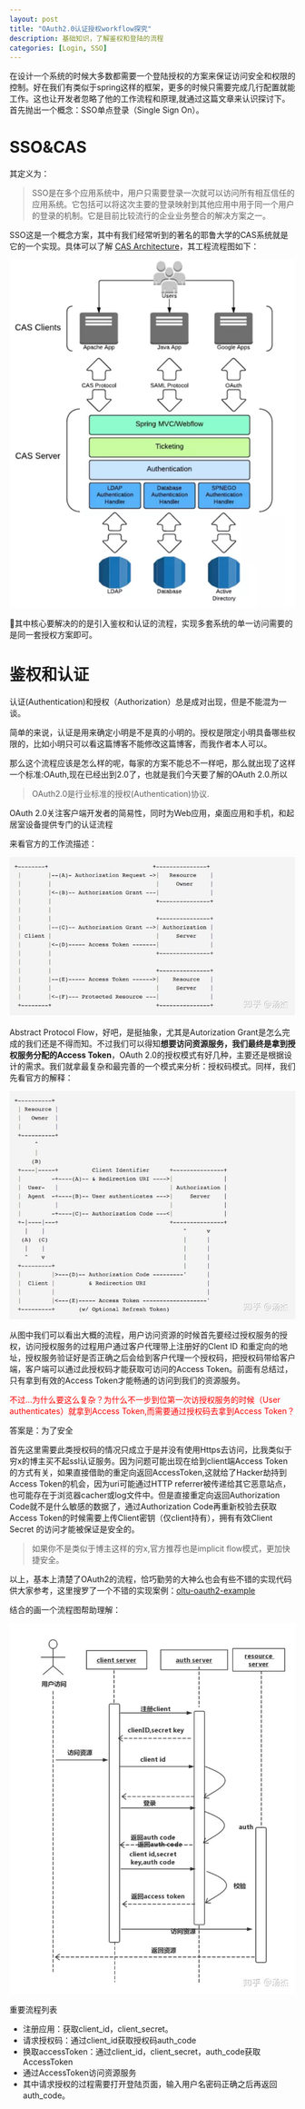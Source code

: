 ```yaml
---
layout: post
title: "OAuth2.0认证授权workflow探究"
description: 基础知识，了解鉴权和登陆的流程
categories: [Login, SSO]
---
```


在设计一个系统的时候大多数都需要一个登陆授权的方案来保证访问安全和权限的控制。好在我们有类似于spring这样的框架，更多的时候只需要完成几行配置就能工作。这也让开发者忽略了他的工作流程和原理,就通过这篇文章来认识探讨下。首先抛出一个概念：SSO单点登录（Single Sign On）。


<h1>SSO&CAS</h1>
其定义为：

>SSO是在多个应用系统中，用户只需要登录一次就可以访问所有相互信任的应用系统。它包括可以将这次主要的登录映射到其他应用中用于同一个用户的登录的机制。它是目前比较流行的企业业务整合的解决方案之一。

SSO这是一个概念方案，其中有我们经常听到的著名的耶鲁大学的CAS系统就是它的一个实现。具体可以了解 [CAS Architecture](https://link.zhihu.com/?target=https%3A//apereo.github.io/cas/4.2.x/planning/Architecture.html)，其工程流程图如下：

![avatar](/assets/images/cas/cas.jpeg)

其中核心要解决的的是引入鉴权和认证的流程，实现多套系统的单一访问需要的是同一套授权方案即可。

<h1>鉴权和认证</h1>

认证(Authentication)和授权（Authorization）总是成对出现，但是不能混为一谈。


简单的来说，认证是用来确定小明是不是真的小明的。授权是限定小明具备哪些权限的，比如小明只可以看这篇博客不能修改这篇博客，而我作者本人可以。

那么这个流程应该是怎么样的呢，每家的方案不能总不一样吧，那么就出现了这样一个标准:OAuth,现在已经出到2.0了，也就是我们今天要了解的OAuth 2.0.所以

> OAuth2.0是行业标准的授权(Authentication)协议.

OAuth 2.0关注客户端开发者的简易性，同时为Web应用，桌面应用和手机，和起居室设备提供专门的认证流程

来看官方的工作流描述：

![](/assets/images/cas/official_flow.jpg)

Abstract Protocol Flow，好吧，是挺抽象，尤其是Autorization Grant是怎么完成的我们还是不得而知。不过我们可以得知<b>想要访问资源服务，我们最终是拿到授权服务分配的Access Token</b>，OAuth 2.0的授权模式有好几种，主要还是根据设计的需求。我们就拿最复杂和最完善的一个模式来分析：授权码模式。同样，我们先看官方的解释：

![](/assets/images/cas/access_code.jpg)

从图中我们可以看出大概的流程，用户访问资源的时候首先要经过授权服务的授权，访问授权服务的过程用户通过客户代理带上注册好的Clent ID 和重定向的地址，授权服务验证好是否正确之后会给到客户代理一个授权码，把授权码带给客户端，客户端可以通过此授权码才能获取可访问的Access Token。前面有总结过，只有拿到有效的Access Token才能畅通的访问到我们的资源服务。

<font color='red'> 不过...为什么要这么复杂？为什么不一步到位第一次访授权服务的时候（User authenticates）就拿到Access Token,而需要通过授权码去拿到Access Token？</font>

答案是：为了安全

首先这里需要此类授权码的情况只成立于是并没有使用Https去访问，比我类似于穷x的博主买不起ssl认证服务。因为问题可能出现在给到client端Access Token的方式有关，如果直接借助的重定向返回AccessToken,这就给了Hacker劫持到Access Token的机会，因为uri可能通过HTTP referrer被传递给其它恶意站点，也可能存在于浏览器cacher或log文件中。但是直接重定向返回Authorization Code就不是什么敏感的数据了，通过Authorization Code再重新校验去获取Access Token的时候需要上传Client密钥（仅client持有），拥有有效Client Secret 的访问才能被保证是安全的。

> 如果你不是类似于博主这样的穷x,官方推荐也是implicit flow模式，更加快捷安全。


以上，基本上清楚了OAuth2的流程，恰巧勤劳的大神么也会有些不错的实现代码供大家参考，这里搜罗了一个不错的实现案例：[oltu-oauth2-example](https://link.zhihu.com/?target=https%3A//github.com/ameizi/oltu-oauth2-example)

结合的画一个流程图帮助理解：

![](/assets/images/cas/auth_uml.jpg)

重要流程列表

- 注册应用：获取client_id，client_secret。
- 请求授权码：通过client_id获取授权码auth_code
- 换取accessToken：通过client_id，client_secret，auth_code获取AccessToken
- 通过AccessToken访问资源服务
- 其中请求授权的过程需要打开登陆页面，输入用户名密码正确之后再返回auth_code。





